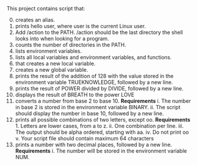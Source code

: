 This project contains script that:

0. creates an alias.
1. prints hello user, where user is the current Linux user.
2. Add /action to the PATH. /action should be the last directory the shell looks into when looking for a program.
3. counts the number of directories in the PATH.
4. lists environment variables.
5. lists all local variables and environment variables, and functions.
6. that creates a new local variable.
7. creates a new global variable.
8. prints the result of the addition of 128 with the value stored in the environment variable TRUEKNOWLEDGE, followed by a new line.
9. prints the result of POWER divided by DIVIDE, followed by a new line.
10. displays the result of BREATH to the power LOVE
11. converts a number from base 2 to base 10.
__Requirements__ i. The number in base 2 is stored in the environment variable BINARY. ii. The script should display the number in base 10, followed by a new line.
12. prints all possible combinations of two letters, except oo.
**Requirements** 1. Letters are lower cases, from a to z. ii. One combination per line. iii. The output should be alpha ordered, starting with aa. iv. Do not print oo
v. Your script file should contain maximum 64 characters
13. prints a number with two decimal places, followed by a new line.
__Requirements__ i. The number will be stored in the environment variable NUM.
